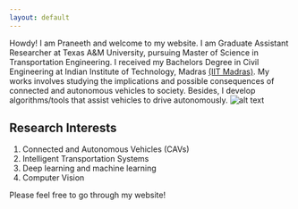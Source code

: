```yaml
---
layout: default
---
```



Howdy! I am Praneeth and welcome to my website. I am Graduate Assistant Researcher at Texas A&M University, pursuing Master of Science in Transportation Engineering. I received my Bachelors Degree in Civil Engineering at Indian Institute of Technology, Madras [(IIT Madras)](http://www.iitm.ac.in/). My works involves studying the implications and possible consequences of connected and autonomous vehicles to society. Besides, I develop algorithms/tools that assist vehicles to drive autonomously.
	![alt text](/assets/pro_pic1.jpg)

## Research Interests

1. Connected and Autonomous Vehicles (CAVs)
2. Intelligent Transportation Systems
3. Deep learning and machine learning
4. Computer Vision

Please feel free to go through my website!
